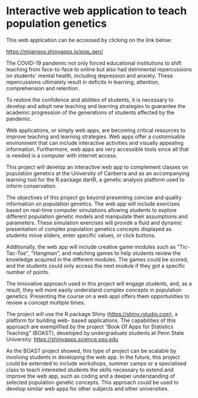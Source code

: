 # Interactive web application to teach population genetics

This web application can be accessed by clicking on the link below:

https://mijangos.shinyapps.io/pop_gen/

The COVID-19 pandemic not only forced educational institutions to shift teaching from face-to-face to online but also had detrimental repercussions on students' mental health, including depression and anxiety. These repercussions ultimately result in deficits in learning, attention, comprehension and retention.

To restore the confidence and abilities of students, it is necessary to develop and adopt new teaching and learning strategies to guarantee the academic progression of the generations of students affected by the pandemic.

Web applications, or simply web apps, are becoming critical resources to improve teaching and learning strategies. Web apps offer a customisable environment that can include interactive activities and visually appealing information. Furthermore, web apps are very accessible tools since all that is needed is a computer with internet access.

This project will develop an interactive web app to complement classes on population genetics at the University of Canberra and as an accompanying learning tool for the R package dartR, a genetic analysis platform used to inform conservation.

The objectives of this project go beyond presenting concise and quality information on population genetics. The web app will include exercises based on real-time computer simulations allowing students to explore different population genetic models and manipulate their assumptions and parameters. These simulation exercises will provide a fluid and dynamic presentation of complex population genetics concepts displayed as students move sliders, enter specific values, or click buttons.

Additionally, the web app will include creative game modules such as "Tic-Tac-Toe", "Hangman", and matching games to help students review the knowledge acquired in the different modules. The games could be scored, and the students could only access the next module if they got a specific number of points.

The innovative approach used in this project will engage students, and, as a result, they will more easily understand complex concepts in population genetics. Presenting the course on a web appl offers them opportunities to review a concept multiple times.

The project will use the R package Shiny (https://shiny.rstudio.com), a platform for building web- based applications.
The capabilities of this approach are exemplified by the project “Book Of Apps for Statistics Teaching” (BOAST), developed by undergraduate students at Penn State University:
https://shinyapps.science.psu.edu

As the BOAST project showed, this type of project can be scalable by involving students in developing the web app. In the future, this project could be extended to include workshops, summer camps or a specialised class to teach interested students the skills necessary to extend and improve the web app, such as coding and a deeper understanding of selected population genetic concepts. This approach could be used to develop similar web apps for other subjects and other universities.
